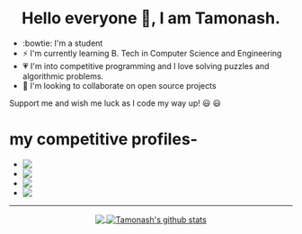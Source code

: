 <h1 align="center">Hello everyone 👋, I am Tamonash.</h1>


- :bowtie: I'm a student
- ⚡ I'm currently learning B. Tech in Computer Science and Engineering
- :heartpulse: I'm into competitive programming and I love solving puzzles and algorithmic problems.  
- 👯 I'm looking to collaborate on open source projects

Support me and wish me luck as I code my way up! :smiley: :smiley:	

# my competitive profiles-

- <img align="left" src="https://cp-logo.vercel.app/codechef/tamo11" /> 
- <img align="left" src="https://cp-logo.vercel.app/codeforces/chris_11" />   
- <img align="left" src="https://cp-logo.vercel.app/atcoder/merlin" />
- <img align="left" src="https://cp-logo.vercel.app/topcoder/_merlin_" />


<!--
**m-e-r-l-i-n/m-e-r-l-i-n** is a ✨ _special_ ✨ repository because its `README.md` (this file) appears on your GitHub profile.

Here are some ideas to get you started:

- 🤔 I’m looking for help with 
- 💬 Ask me about ...
- 📫 How to reach me: ...
- 😄 Pronouns: ...
- ⚡ Fun fact: ...
-->

<hr>

<p align="center">
<a href="https://github.com/m-e-r-l-i-n">	
  <img align="center" src="https://github-readme-stats.vercel.app/api/top-langs/?username=m-e-r-l-i-n&theme=gotham&hide_border=true&bg_color=00000000&text_color=3498db&layout=compact" />
  <img align="center" src="https://github-readme-stats.vercel.app/api?username=m-e-r-l-i-n&show_icons=true&theme=gotham&hide_border=true&bg_color=00000000&text_color=3498db&count_private=true&icon_color=439975" alt="Tamonash's github stats"/>
</a></p>	
